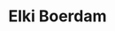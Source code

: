 ---
order: 9
category: residents
layout: post
title: Elki Boerdam
profession: image research
image: /images/residents/Elki-Boerdam.jpg
---